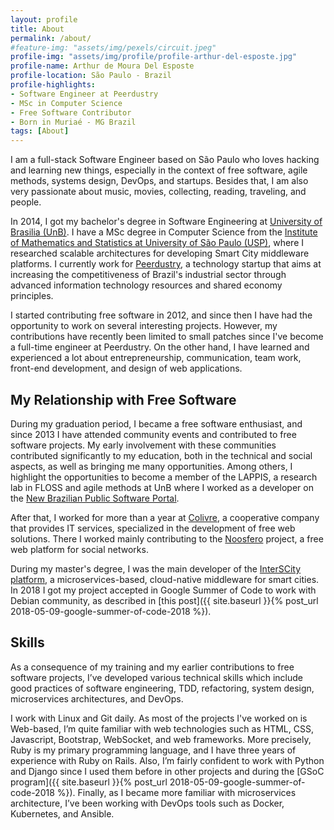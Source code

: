 ```yaml
---
layout: profile
title: About
permalink: /about/
#feature-img: "assets/img/pexels/circuit.jpeg"
profile-img: "assets/img/profile/profile-arthur-del-esposte.jpg"
profile-name: Arthur de Moura Del Esposte
profile-location: São Paulo - Brazil
profile-highlights:
- Software Engineer at Peerdustry
- MSc in Computer Science
- Free Software Contributor
- Born in Muriaé - MG Brazil
tags: [About]
---
```


I am a full-stack Software Engineer based on São Paulo who loves hacking and
learning
new things, especially in the context of free software, agile methods,
systems design, DevOps, and startups. Besides that, I am also very passionate
about music, movies, collecting, reading, traveling, and people.

In 2014, I got my bachelor's degree in Software Engineering at
[University of Brasilia (UnB)](http://www.unb.br/). I have a MSc degree in 
Computer Science from the
[Institute of Mathematics and Statistics at University of São Paulo (USP)](http://ime.usp.br/),
where I researched scalable architectures for developing Smart City middleware
platforms. 
I currently work for [Peerdustry](www.peerdustry.com), a technology startup that
aims at increasing the competitiveness of Brazil's industrial sector through
advanced information technology resources and shared economy principles.


I started contributing free software in 2012, and since then I have had the
opportunity to work on several interesting projects. However,
my contributions have recently been limited to small patches since I've become
a full-time engineer at Peerdustry. On the other hand, I have learned and
experienced a lot about entrepreneurship, communication, team work,
front-end development, and design of web applications.

## My Relationship with Free Software

During my graduation period, I became a free software enthusiast, and since 2013
I have attended community events and contributed to free software projects. My
early involvement with these communities contributed significantly to my
education, both in the technical and social aspects, as well as bringing me many
opportunities.
Among others, I highlight the opportunities to become a member of
the LAPPIS, a research lab in FLOSS and agile methods at UnB where I worked as
a developer on the [New Brazilian Public Software Portal](https://softwarepublico.gov.br/social/).

After that, I worked for more than a year at [Colivre](http://colivre.coop.br/),
a cooperative company that provides IT services,
specialized in the development of free web solutions. There I worked mainly
contributing to the [Noosfero](http://noosfero.org/) project, a free web platform
for social networks.

During my master's degree, I was the main developer of the [InterSCity
platform](http://interscity.org/software/interscity-platform/), a
microservices-based, cloud-native middleware for smart cities.
In 2018 I got my project accepted in Google Summer of Code to work
with Debian community, as described in [this post]({{ site.baseurl }}{% post_url
2018-05-09-google-summer-of-code-2018 %}).

## Skills

As a consequence of my training and my earlier
contributions to free software projects, I’ve developed various technical skills
which include good practices of software engineering, TDD, refactoring, system
design, microservices architectures, and DevOps.

I work with Linux and Git daily.
As most of the projects I've worked on is Web-based, I’m quite familiar with web
technologies such as HTML, CSS, Javascript, Bootstrap, WebSocket, and web
frameworks. More precisely, Ruby is my primary programming language, and I have
three years of experience with Ruby on Rails. Also, I’m fairly confident to work
with Python and Django since I used them before in other projects and during the
[GSoC program]({{ site.baseurl }}{% post_url
2018-05-09-google-summer-of-code-2018 %}). Finally,
as I became more familiar with microservices architecture, I’ve been working
with DevOps tools such as Docker, Kubernetes, and Ansible.


